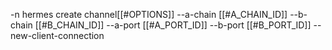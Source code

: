 -n hermes create channel[[#OPTIONS]] --a-chain [[#A_CHAIN_ID]] --b-chain [[#B_CHAIN_ID]] --a-port [[#A_PORT_ID]] --b-port [[#B_PORT_ID]] --new-client-connection
